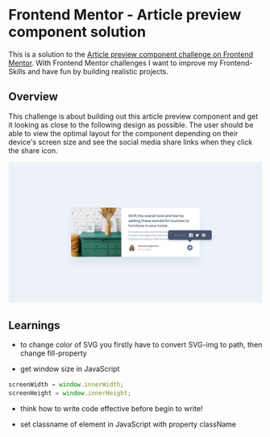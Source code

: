 # Frontend Mentor - Article preview component solution

This is a solution to the [Article preview component challenge on Frontend Mentor](https://www.frontendmentor.io/challenges/article-preview-component-dYBN_pYFT). With Frontend Mentor challenges I want to improve my Frontend-Skills and have fun by building realistic projects.

## Overview

This challenge is about building out this article preview component and get it looking as close to the following design as possible.
The user should be able to view the optimal layout for the component depending on their device's screen size and see the social media share links when they click the share icon.

![](design/desktop-active-state.jpg)


## Learnings

- to change color of SVG you firstly have to convert SVG-img to path, then change fill-property

- get window size in JavaScript
```js
screenWidth = window.innerWidth;
screenHeight = window.innerHeight;
```

- think how to write code effective before begin to write!

- set classname of element in JavaScript with property className
